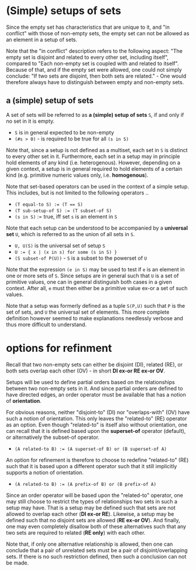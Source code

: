 
<!-- ======================================================================= -->
# (Simple) setups of sets

Since the empty set has characteristics that are unique to it, and "in conflict"
with those of non-empty sets, the empty set can not be allowed as an element in
a setup of sets.

Note that the "in conflict" description refers to the following aspect:
"The empty set is disjoint and related to every other set, including itself",
compared to "Each non-empty set is coupled with and related to itself". Because
of that, and if the empty set were allowed, one could not simply conclude:
"If two sets are disjoint, then both sets are related." - One would therefore
always have to distinguish between empty and non-empty sets.

<!-- ======================================================================= -->
## a (simple) setup of sets

A set of sets will be referred to as **a (simple) setup of sets** `S`,
if and only if no set in it is empty.

* `S` is in general expected to be non-empty
* `(#s > 0)` - is required to be true for all `(s in S)`

Note that, since a setup is not defined as a multiset, each set in `S` is
distinct to every other set in it. Furthermore, each set in a setup may in
principle hold elements of any kind (i.e. heterogenous). However, depending
on a given context, a setup is in general required to hold elements of a
certain kind (e.g. primitive numeric values only, i.e. **homogenous**).

Note that set-based operators can be used in the context of a simple setup.
This includes, but is not limited to the following operators ..

* `(T equal-to S) := (T == S)`
* `(T sub-setup-of S) := (T subset-of S)`
* `(s in S)` := true, iff set `s` is an element in `S`

Note that each setup can be understood to be accompanied by a **universal set**
`U`, which is referred to as the union of all sets in `S`.

* `U, U(S)` is the universal set of setup `S`
* `U := { x | (x in s) for some (s in S) }`
* `(S subset-of P(U))` - `S` is a subset to the powerset of `U`

Note that the expression `(e in S)` may be used to test if `e` is an element
in one or more sets of `S`. Since setups are in general such that `U` is a
set of primitive values, one can in general distinguish both cases in a given
context. After all, `e` must then either be a primitive value ex-or a set of
such values.

Note that a setup was formerly defined as a tuple `S(P,U)` such that `P` is
the set of sets, and `U` the universal set of elements. This more complete
definition however seemed to make explanations needlessly verbose and thus
more difficult to understand.

<!-- ======================================================================= -->
# options for refinment

Recall that two non-empty sets can either be disjoint (DI), related (RE), or
both sets overlap each other (OV) - in short **DI ex-or RE ex-or OV**.

Setups will be used to define partial orders based on the relationships between
two non-empty sets in it. And since partial orders are defined to have directed
edges, an order operator must be available that has a notion of **orientation**.

For obvious reasons, neither "disjoint-to" (DI) nor "overlaps-with" (OV) have
such a notion of orientation. This only leaves the "related-to" (RE) operator
as an option. Even though "related-to" is itself also without orientation, one
can recall that it is defined based upon the **superset-of** operator (default),
or alternatively the subset-of operator.

* `(A related-to B) := (A superset-of B) or (B superset-of A)`

An option for refinement is therefore to choose to redefine "related-to" (RE)
such that it is based upon a different operator such that it still implicitly
supports a notion of orientation.

* `(A related-to B) := (A prefix-of B) or (B prefix-of A)`

Since an order operator will be based upon the "related-to" operator, one may
still choose to restrict the types of relationships two sets in such a setup
may have. That is a setup may be defined such that sets are not allowed to
overlap each other (**DI ex-or RE**). Likewise, a setup may be defined such
that no disjoint sets are allowed (**RE ex-or OV**). And finally, one may
even completely disallow both of these alternatives such that any two sets
are required to related (**RE only**) with each other.

Note that, if only one alternative relationship is allowed, then one can
conclude that a pair of unrelated sets must be a pair of disjoint/overlapping
sets. If there is no such restriction defined, then such a conclusion can not
be made.

